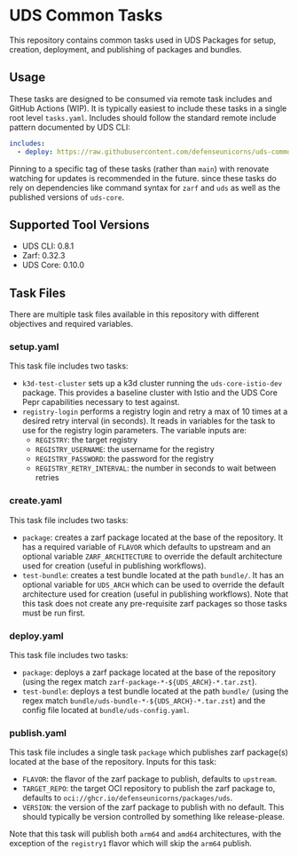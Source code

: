 # UDS Common Tasks

This repository contains common tasks used in UDS Packages for setup, creation, deployment, and publishing of packages and bundles.

## Usage

These tasks are designed to be consumed via remote task includes and GitHub Actions (WIP). It is typically easiest to include these tasks in a single root level `tasks.yaml`. Includes should follow the standard remote include pattern documented by UDS CLI:

```yaml
includes:
  - deploy: https://raw.githubusercontent.com/defenseunicorns/uds-common-tasks/$TAG/tasks/deploy.yaml
```

Pinning to a specific tag of these tasks (rather than `main`) with renovate watching for updates is recommended in the future. since these tasks do rely on dependencies like command syntax for `zarf` and `uds` as well as the published versions of `uds-core`.

## Supported Tool Versions

- UDS CLI: 0.8.1
- Zarf: 0.32.3
- UDS Core: 0.10.0

## Task Files

There are multiple task files available in this repository with different objectives and required variables.

### setup.yaml

This task file includes two tasks:

- `k3d-test-cluster` sets up a k3d cluster running the `uds-core-istio-dev` package. This provides a baseline cluster with Istio and the UDS Core Pepr capabilities necessary to test against.
- `registry-login` performs a registry login and retry a max of 10 times at a desired retry interval (in seconds). It reads in variables for the task to use for the registry login parameters.  The variable inputs are:
  - `REGISTRY`: the target registry
  - `REGISTRY_USERNAME`: the username for the registry
  - `REGISTRY_PASSWORD`: the password for the registry
  - `REGISTRY_RETRY_INTERVAL`: the number in seconds to wait between retries

### create.yaml

This task file includes two tasks:

- `package`: creates a zarf package located at the base of the repository. It has a required variable of `FLAVOR` which defaults to upstream and an optional variable `ZARF_ARCHITECTURE` to override the default architecture used for creation (useful in publishing workflows).
- `test-bundle`: creates a test bundle located at the path `bundle/`. It has an optional variable for `UDS_ARCH` which can be used to override the default architecture used for creation (useful in publishing workflows). Note that this task does not create any pre-requisite zarf packages so those tasks must be run first.

### deploy.yaml

This task file includes two tasks:

- `package`: deploys a zarf package located at the base of the repository (using the regex match `zarf-package-*-${UDS_ARCH}-*.tar.zst`).
- `test-bundle`: deploys a test bundle located at the path `bundle/` (using the regex match `bundle/uds-bundle-*-${UDS_ARCH}-*.tar.zst`) and the config file located at `bundle/uds-config.yaml`.

### publish.yaml

This task file includes a single task `package` which publishes zarf package(s) located at the base of the repository. Inputs for this task:

- `FLAVOR`: the flavor of the zarf package to publish, defaults to `upstream`.
- `TARGET_REPO`: the target OCI repository to publish the zarf package to, defaults to `oci://ghcr.io/defenseunicorns/packages/uds`.
- `VERSION`: the version of the zarf package to publish with no default. This should typically be version controlled by something like release-please.

Note that this task will publish both `arm64` and `amd64` architectures, with the exception of the `registry1` flavor which will skip the `arm64` publish.
